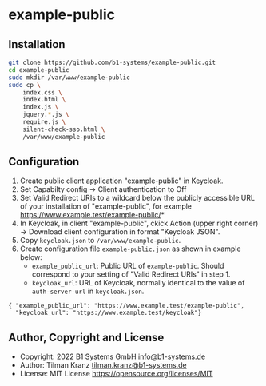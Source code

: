# example-public

## Installation

```bash
git clone https://github.com/b1-systems/example-public.git
cd example-public
sudo mkdir /var/www/example-public
sudo cp \
    index.css \
    index.html \
    index.js \
    jquery.*.js \
    require.js \
    silent-check-sso.html \
    /var/www/example-public
```

## Configuration

1. Create public client application "example-public" in Keycloak.
2. Set Capabilty config  -> Client authentication to Off
3. Set Valid Redirect URIs to a wildcard below the publicly accessible URL of your installation of "example-public", for example https://www.example.test/example-public/*
4. In Keycloak, in client "example-public", ckick Action (upper right corner) -> Download client configuration in format "Keycloak JSON".
5. Copy `keycloak.json` to `/var/www/example-public`.
6. Create configuration file `example-public.json` as shown in example below:
   * `example_public_url`: Public URL of `example-public`. Should correspond to your setting of "Valid Redirect URIs" in step 1.
   * `keycloak_url`: URL of Keycloak, normally identical to the value of `auth-server-url` in `keycloak.json`.

```
{ "example_public_url": "https://www.example.test/example-public",
  "keycloak_url": "https://www.example.test/keycloak"}
```

## Author, Copyright and License

* Copyright: 2022 B1 Systems GmbH <info@b1-systems.de>
* Author: Tilman Kranz <tilman.kranz@b1-systems.de>
* License: MIT License <https://opensource.org/licenses/MIT>
